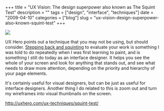 +++
title = "UX Vision: The design superpower also known as The Squint Test"
description = ""
tags = ["design", "interface", "techniques"]
date = "2009-04-10"
categories = ["blog"]
slug = "ux-vision-design-superpower-also-known-squint-test"
+++



  <div class="notebook-screenshot"><a href="http://uxhero.com/ux-techniques/squint-test/"><img src="//konigi.com/media/bluga/wt49df21d64961c.jpg"/></a></div><p>UX Hero points out a technique that you may not be using, but should consider. <a href="http://uxhero.com/ux-techniques/squint-test/">Stepping back and squinting</a> to evaluate your work is something I was told to do repeatedly when I was first learning to paint, and is something I still do today as an interface designer. It helps you see the whole of your screen and look for anything that stands out, and see what needs to draw more attention, depending on the priority and hierarchy of your page elements. </p>
<p>It's certainly useful for visual designers, but can be just as useful for interface designers. Another thing I do related to this is zoom out and turn my wireframes into visual thumbnails on the screen. </p>
    
  <a href="http://uxhero.com/ux-techniques/squint-test/">http://uxhero.com/ux-techniques/squint-test/</a>
